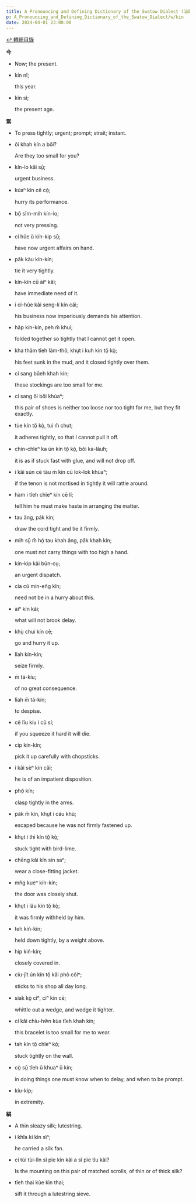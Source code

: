 ```yaml
---
title: A Pronouncing and Defining Dictionary of the Swatow Dialect (汕頭方言音義字典) / kin
p: A_Pronouncing_and_Defining_Dictionary_of_the_Swatow_Dialect/w/kin
date: 2024-04-01 23:00:00
---
```


[↩️ 轉總目錄](/A_Pronouncing_and_Defining_Dictionary_of_the_Swatow_Dialect)


**今**
- Now; the present.

- kin nî;

  this year.

- kin sì;

  the present age.

**緊**
- To press tightly; urgent; prompt; strait; instant.

- ŏi khah kín a bŏi?

  Are they too small for you?

- kín-ìo kâi sṳ̄;

  urgent business.

- kúaⁿ kín cē cò̤;

  hurry its performance.

- bô̤ sĭm-mih kín-ìo;

  not very pressing.

- cí hûe ŭ kín-kip sṳ̄;

  have now urgent affairs on hand.

- pâk kàu kín-kín;

  tie it very tightly.

- kín-kín cū àiⁿ kâi;

  have immediate need of it.

- i cí-hûe kâi seng-lí kín căi;

  his business now imperiously demands his attention.

- hâp kín-kín, peh m̄ khui;

  folded together so tightly that I cannot get it open.

- kha thām tîeh lâm-thô, khṳt i kuh kín tŏ̤ kò̤;

  his feet sunk in the mud, and it closed tightly over them.

- cí sang bûeh khah kín;

  these stockings are too small for me.

- cí sang ôi bŏi khùaⁿ;

  this pair of shoes is neither too loose nor too tight for me, but they fit exactly.

- tùe kín tŏ̤ kò̤, tuí m̄ chut;

  it adheres tightly, so that I cannot pull it off.

- chin-chĭeⁿ ka ún kín tŏ̤ kò̤, bŏi ka-lâuh;

  it is as if stuck fast with glue, and will not drop off.

- i kâi sún cē tàu m̄ kín cū lok-lok khùaⁿ;

  if the tenon is not mortised in tightly it will rattle around.

- hàm i tîeh chĭeⁿ kín cē lí;

  tell him he must make haste in arranging the matter.

- tau âng, pák kín;

  draw the cord tight and tie it firmly.

- mih sṳ̄ m̄ hó̤ tau khah âng, pâk khah kín;

  one must not carry things with too high a hand.

- kín-kip kâi bûn-cṳ;

  an urgent dispatch.

- cía cū mín-en̄g kîn;

  need not be in a hurry about this.

- àiⁿ kín kâi;

  what will not brook delay.

- khṳ̀ chui kín cē;

  go and hurry it up.

- lîah kín-kín;

  seize firmly.

- m̄ tá-kíu;

  of no great consequence.

- lîah m̄ tá-kín;

  to despise.

- cē līu kíu i cū sí;

  if you squeeze it hard it will die.

- cip kín-kín;

  pick it up carefully with chopsticks.

- i kâi sèⁿ kín căi;

  he is of an impatient disposition.

- phŏ̤ kín;

  clasp tightly in the arms.

- pâk m̄ kín, khṳt i cáu khù;

  escaped because he was not firmly fastened up.

- khṳt i thi kín tŏ̤ kò̤;

  stuck tight with bird-lime.

- chēng kâi kín sin saⁿ;

  wear a close-fitting jacket.

- mn̂g kueⁿ kín-kín;

  the door was closely shut.

- khṳt i lâu kín tŏ̤ kò̤;

  it was firmly withheld by him.

- teh kiń-kín;

  held down tightly, by a weight above.

- hip kiń-kín;

  closely covered in.

- ciu-jît ún kín tŏ̤ kâi phò côiⁿ;

  sticks to his shop all day long.

- siak kò̤ ciⁿ, ciⁿ kín cē;

  whittle out a wedge, and wedge it tighter.

- cí kâi chíu-hŵn kùa tîeh khah kín;

  this bracelet is too small for me to wear.

- tah kín tŏ̤ chîeⁿ kò̤;

  stuck tightly on the wall.

- cò̤ sṳ̄ tîeh ŭ khuaⁿ ŭ kín;

  in doing things one must know when to delay, and when to be prompt.

- kíu-kip;

  in extremity.

**絹**
- A thin sleazy silk; lutestring.

- i khîa ki kìn sìⁿ;

  he carried a silk fan.

- cí tùi tùi-lîn sĭ pìe kìn kâi a sĭ pìe tîu kâi?

  Is the mounting on this pair of matched scrolls, of thin or of thick silk?

- tîeh thai kùe kìn thai;

  sift it through a lutestring sieve.